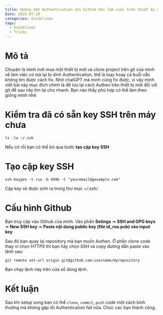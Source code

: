```yaml
---
title: Hướng dẫn Authentication với Github khi làm việc trên thiết bị mới
Date: 2025-07-18
categories: Guidelines
tags:
  - Guidelines
  - Tricks
---
```

# Mô tả
Chuyện là mình mới mua một thiết bị mới và clone project trên git của mình về làm việc cơ mà lại bị dính Authentication, thế là loay hoay cả buổi vẫn không tìm được cách fix. Nhờ chatGPT mà mình cũng fix được, vì vậy mình viết bài này mục đích chính là để lưu lại cách Authen trên thiết bị mới đối với git để sau này tìm lại cho nhanh. Bạn nào thấy phù hợp có thể làm theo giống mình nhé.
# Kiểm tra đã có sẵn key SSH trên máy chưa
```
ls -la ~/.ssh
```
Nếu có rồi bạn có thể bỏ qua bước **tạo cặp key SSH**
# Tạo cặp key SSH
```
ssh-keygen -t rsa -b 4096 -C "youremail@gexample.com"
```
Cặp key sẽ được sinh ra trong thư mục *~/.ssh/*.
# Cấu hình Github
Bạn truy cập vào Github của mình. Vào phần **Setings** ➟ **SSH and GPG keys** ➟ **New SSH key** ➟ **Paste nội dung public key (file id_rsa.pub) vào input key**

Sau đó bạn quay lại repository mà bạn muốn Authen. Ở phần clone code thay vì chọn *HTTPS* thì bạn hãy chọn *SSH* và copy đường dẫn paste vào lệnh sau:
```
git remote set-url origin git@github.com:username/myrepository
```
Bạn chạy lệnh này trên cửa sổ dòng lệnh.

# Kết luận
Sau khi setup xong bạn có thể `clone`, `commit`, `push` code một cách bình thường mà không gặp lỗi Authentication fail nữa. Chúc các bạn thành công.